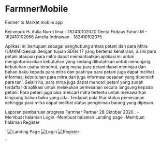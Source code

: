 # FarmnerMobile
Farmer to Market mobile app

Kelompok H: 
Aulia Nurut Ilma - 182410102020
Denta Firdaus Fatoni M - 182410102056
Amelia Indriawan - 182410102075

Aplikasi ini bertujuan sebagai penghubung antara petani dan para Mitra (UMKM).Sesuai dengan tujuan SDGs 17 yang bertema kemitraan, disini para petani ataupun para mitra dapat memanfaatkan aplikasi ini untuk menginformasikan kebutuhan yang sedang dibutuhkan untuk menunjang kebutuhan usaha tersebut, yang mana para petani dapat meninjau dan bahan baku kepada para mitra dan pastinya para petani juga dapat melihat informasi kebutuhan para mitra dan juga informasi pesanan yang diperoleh para tani. Selain itu, para mitra juga dapat mencari petani yang sudah terdaftar di aplikasi untuk melakukan pemesanan secara langsung kepada petani. Para petani juga bisa mencari mitra tertentu untuk menawarkan langsung bahan baku yang ada. Terdapat pula fitur status pemesanan sehingga para mitra dapat melihat status pengiriman barang yang dipesan.

Laporan pembaruan progress Farmner Partner 28 Oktober 2020 :
-Membuat halaman Login
-Membuat halaman Landing page
-Membuat halaman Register

`
![Landing Page](https://user-images.githubusercontent.com/54970248/97441574-74f71400-195b-11eb-9ea7-f2c630dd604d.jpg)
![Login](https://user-images.githubusercontent.com/54970248/97441583-76c0d780-195b-11eb-8e1e-633b90528086.jpg)
![Register](https://user-images.githubusercontent.com/54970248/97441588-788a9b00-195b-11eb-825c-cd52b555ff36.jpg)


`
